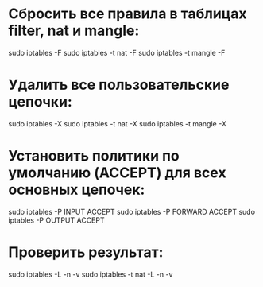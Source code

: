 # Сбросить все правила в таблицах filter, nat и mangle:
sudo iptables -F
sudo iptables -t nat -F
sudo iptables -t mangle -F

# Удалить все пользовательские цепочки:
sudo iptables -X
sudo iptables -t nat -X
sudo iptables -t mangle -X

# Установить политики по умолчанию (ACCEPT) для всех основных цепочек:
sudo iptables -P INPUT ACCEPT
sudo iptables -P FORWARD ACCEPT
sudo iptables -P OUTPUT ACCEPT

# Проверить результат:
sudo iptables -L -n -v
sudo iptables -t nat -L -n -v